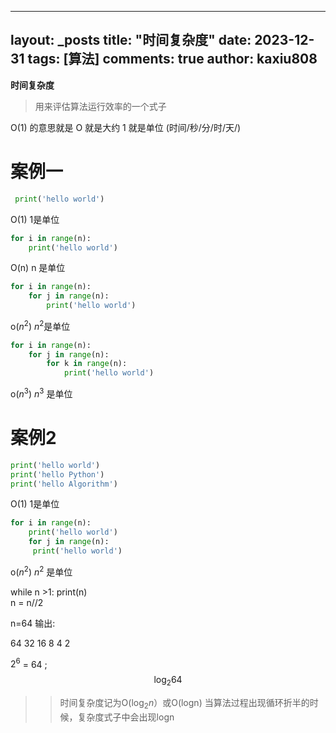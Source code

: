 
---
layout: _posts
title: "时间复杂度"
date:   2023-12-31
tags: [算法]
comments: true
author: kaxiu808  
--- 
**时间复杂度**
> 用来评估算法运行效率的一个式子

O(1)  的意思就是   O 就是大约    1 就是单位  (时间/秒/分/时/天/)
# 案例一
```python
 print('hello world')         
```                  
O(1)             		  1是单位
```python
for i in range(n):
	print('hello world')      
```
O(n)						 n 是单位
```python
for i in range(n):
	for j in range(n):		 
		print('hello world')
```
o($n^2$)                 $n^2$是单位
```python
for i in range(n):
	for j in range(n):
		for k in range(n):     
			print('hello world')
```
o($n^3$)		 			 $n^3$ 是单位

# 案例2

```python
print('hello world')
print('hello Python')                  
print('hello Algorithm')
```
O(1)             				1是单位
```python
for i in range(n):
	print('hello world')         
	for j in range(n):
	 print('hello world')
```
o($n^2$)    						 $n^2$ 是单位


while n >1:
	print(n)							
	n = n//2 

n=64 输出:

64		32  16 	8	4	2


$2^6$ = 64 ;
$$\log_{2}{64}$$		

>>时间复杂度记为O($\log_{2}n$）或O(logn)
>> 当算法过程出现循环折半的时候，复杂度式子中会出现logn

<!--stackedit_data:
eyJoaXN0b3J5IjpbLTcxMjA2NzE5MiwxMDUwMzI4OTkzLC0xOT
Q0MDI5NTY1LDE5NDMyNzk0OSwxODIyMjQyNTk5LDk2MDY1ODcx
MSw1NzU5MTkzMTYsMTY1MDQzNjM5NywxNjI4NjI0MjE4LDEyMj
M3OTIzNTQsLTExMTY0MTMxNjIsMTIwMTk2NjY2MywtNTQwOTc3
NTMxLDEyMjEzMDg3OTIsMTEyNzk5NDgwNSwtMTg0NzY1NDUxMS
wtNTg0NTI5NzIzLC01NzE5MDQwODNdfQ==
-->
